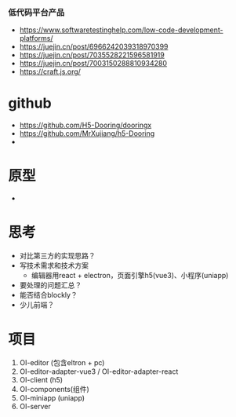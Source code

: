 ### 低代码平台产品
- https://www.softwaretestinghelp.com/low-code-development-platforms/
- https://juejin.cn/post/6966242039318970399
- https://juejin.cn/post/7035528221596581919
- https://juejin.cn/post/7003150288810934280
- https://craft.js.org/

# github
- https://github.com/H5-Dooring/dooringx
- https://github.com/MrXujiang/h5-Dooring
- 

# 原型
- 

# 思考
- 对比第三方的实现思路？
- 写技术需求和技术方案
  - 编辑器用react + electron，页面引擎h5(vue3)、小程序(uniapp)
- 要处理的问题汇总？
- 能否结合blockly？
- 少儿前端？

# 项目
1. OI-editor (包含eltron + pc) 
2. OI-editor-adapter-vue3 / OI-editor-adapter-react
3. OI-client (h5)
4. OI-components(组件)
5. OI-miniapp (uniapp)
6. OI-server